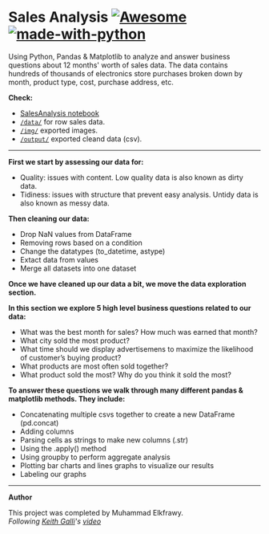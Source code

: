 # Sales Analysis [![Awesome](https://awesome.re/badge.svg)](https://github.com/kfrawee/SalesAnalysis) [![made-with-python](https://img.shields.io/badge/Made%20with-Python-1f425f.svg)](https://www.python.org/)

Using Python, Pandas &amp; Matplotlib to analyze and answer business questions about 12 months' worth of sales data. The data contains hundreds of thousands of electronics store purchases broken down by month, product type, cost, purchase address, etc. 

**Check:** 
- [SalesAnalysis notebook](https://github.com/kfrawee/SalesAnalysis/blob/master/SalesAnalysis.ipynb)
- [`/data/`](https://github.com/kfrawee/SalesAnalysis/tree/master/data) for row sales data.
- [`/img/`](https://github.com/kfrawee/SalesAnalysis/tree/master/img) exported images.
- [`/output/`](https://github.com/kfrawee/SalesAnalysis/tree/master/output) exported cleand data (csv).

---
**First we start by assessing our data for:**
- Quality: issues with content. Low quality data is also known as dirty data.
- Tidiness: issues with structure that prevent easy analysis. Untidy data is also known as messy data.

**Then cleaning our data:**
- Drop NaN values from DataFrame
- Removing rows based on a condition
- Change the datatypes (to_datetime, astype)
- Extact data from values 
- Merge all datasets into one dataset

**Once we have cleaned up our data a bit, we move the data exploration section.**

**In this section we explore 5 high level business questions related to our data:**
- What was the best month for sales? How much was earned that month?
- What city sold the most product?
- What time should we display advertisemens to maximize the likelihood of customer’s buying product?
- What products are most often sold together?
- What product sold the most? Why do you think it sold the most?

**To answer these questions we walk through many different pandas & matplotlib methods. They include:**
- Concatenating multiple csvs together to create a new DataFrame (pd.concat)
- Adding columns
- Parsing cells as strings to make new columns (.str)
- Using the .apply() method
- Using groupby to perform aggregate analysis
- Plotting bar charts and lines graphs to visualize our results
- Labeling our graphs

---
**Author**

This project was completed by Muhammad Elkfrawy.<br>
*Following [Keith Galli](https://github.com/KeithGalli/)'s [video](https://www.youtube.com/watch?v=eMOA1pPVUc4)*
